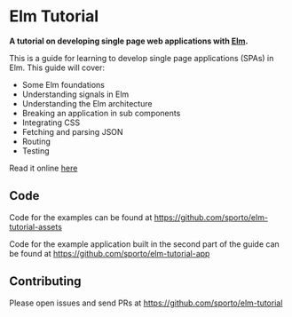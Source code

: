 # Elm Tutorial

__A tutorial on developing single page web applications with [Elm](http://elm-lang.org/).__

This is a guide for learning to develop single page applications (SPAs) in Elm. This guide will cover:

- Some Elm foundations
- Understanding signals in Elm
- Understanding the Elm architecture
- Breaking an application in sub components
- Integrating CSS
- Fetching and parsing JSON
- Routing
- Testing

Read it online [here](http://www.elm-tutorial.org/)

## Code
 
 Code for the examples can be found at https://github.com/sporto/elm-tutorial-assets
 
 Code for the example application built in the second part of the guide can be found at https://github.com/sporto/elm-tutorial-app

## Contributing

Please open issues and send PRs at https://github.com/sporto/elm-tutorial

